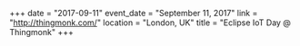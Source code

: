 +++
date = "2017-09-11"
event_date = "September 11, 2017"
link = "http://thingmonk.com/"
location = "London, UK"
title = "Eclipse IoT Day @ Thingmonk"
+++